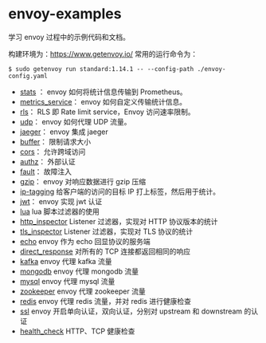 
# envoy-examples

学习 envoy 过程中的示例代码和文档。

构建环境为：https://www.getenvoy.io/
常用的运行命令为：
```shell script
$ sudo getenvoy run standard:1.14.1 -- --config-path ./envoy-config.yaml
```

- [stats](./stats) ： envoy 如何将统计信息传输到 Prometheus。 
- [metrics_service](./metrics_service)： envoy 如何自定义传输统计信息。
- [rls](./rls)： RLS 即 Rate limit service，Envoy 访问速率限制。
- [udp](./udp)： envoy 如何代理 UDP 流量。
- [jaeger](./jaeger)： envoy 集成 jaeger
- [buffer](./buffer)： 限制请求大小
- [cors](./cors)： 允许跨域访问
- [authz](./authz)： 外部认证
- [fault](./fault)： 故障注入
- [gzip](./gzip)： envoy 对响应数据进行 gzip 压缩
- [ip-tagging](./ip-tagging) 给客户端的访问的目标 IP 打上标签，然后用于统计。
- [jwt](./jwt)： envoy 实现 jwt 认证
- [lua](./lua) lua 脚本过滤器的使用 
- [http_inspector](./http_inspector) Listener 过滤器，实现对 HTTP 协议版本的统计
- [tls_inspector](./tls_inspector) Listener 过滤器，实现对 TLS 协议的统计
- [echo](./echo) envoy 作为 echo 回显协议的服务端
- [direct_response](./direct_response) 对所有的 TCP 连接都返回相同的响应
- [kafka](./kafka) envoy 代理 kafka 流量
- [mongodb](./mongo) envoy 代理 mongodb 流量
- [mysql](./mysql) envoy 代理 mysql 流量
- [zookeeper](./zookeeper) envoy 代理 zookeeper 流量
- [redis](./redis) envoy 代理 redis 流量，并对 redis 进行健康检查
- [ssl](./ssl) envoy 开启单向认证，双向认证，分别对 upstream 和 downstream 的认证
- [health_check](./health_check) HTTP、TCP 健康检查

